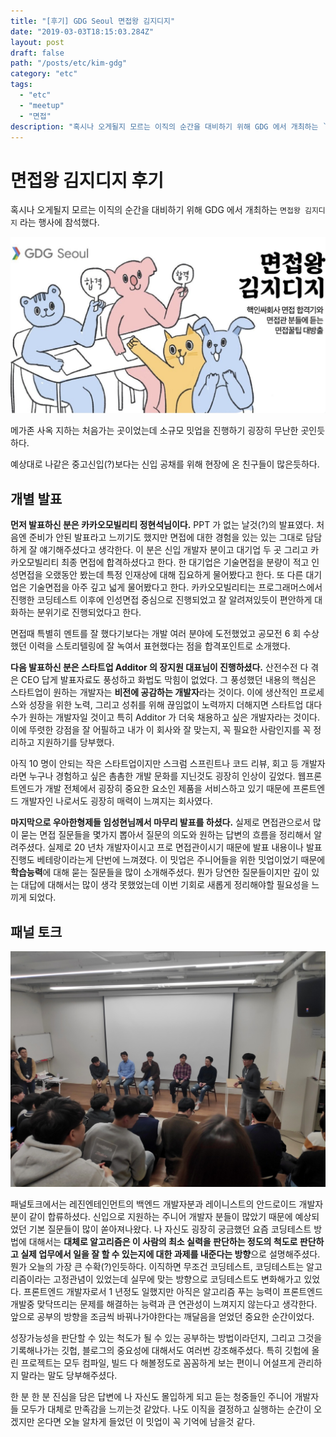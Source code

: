 ```yaml
---
title: "[후기] GDG Seoul 면접왕 김지디지"
date: "2019-03-03T18:15:03.284Z"
layout: post
draft: false
path: "/posts/etc/kim-gdg"
category: "etc"
tags:
  - "etc"
  - "meetup"
  - "면접"
description: "혹시나 오게될지 모르는 이직의 순간을 대비하기 위해 GDG 에서 개최하는 `면접왕 김지디지` 라는 행사에 참석했다."
---
```


# 면접왕 김지디지 후기

혹시나 오게될지 모르는 이직의 순간을 대비하기 위해 GDG 에서 개최하는 `면접왕 김지디지` 라는 행사에 참석했다.

![image-20190303221828264](event-main.png)

메가존 사옥 지하는 처음가는 곳이었는데 소규모 밋업을 진행하기 굉장히 무난한 곳인듯하다.

예상대로 나같은 중고신입(?)보다는 신입 공채를 위해 현장에 온 친구들이 많은듯하다.

## 개별 발표

**먼저 발표하신 분은 카카오모빌리티 정현석님이다.** PPT 가 없는 날것(?)의 발표였다. 처음엔 준비가 안된 발표라고 느끼기도 했지만 면접에 대한 경험을 있는 있는 그대로 담담하게 잘 얘기해주셨다고 생각한다. 이 분은 신입 개발자 분이고 대기업 두 곳 그리고 카카오모빌리티 최종 면접에 합격하셨다고 한다. 한 대기업은 기술면접을 분량이 적고 인성면접을 오랬동안 봤는데 특정 인재상에 대해 집요하게 물어봤다고 한다. 또 다른 대기업은 기술면접을 아주 깊고 넓게 물어봤다고 한다. 카카오모빌리티는 프로그래머스에서 진행한 코딩테스트 이후에 인성면접 중심으로 진행되었고 잘 알려져있듯이 편안하게 대화하는 분위기로 진행되었다고 한다.

면접때 특별히 멘트를 잘 했다기보다는 개발 여러 분야에 도전했었고 공모전 6 회 수상했던 이력을 스토리텔링에 잘 녹여서 표현했다는 점을 합격포인트로 소개했다.

**다음 발표하신 분은 스타트업 Additor 의 장지원 대표님이 진행하셨다.** 산전수전 다 겪은 CEO 답게 발표자료도 풍성하고 화법도 막힘이 없었다. 그 풍성했던 내용의 핵심은 스타트업이 원하는 개발자는 **비전에 공감하는 개발자**라는 것이다. 이에 생산적인 프로세스와 성장을 위한 노력, 그리고 성취를 위해 끊임없이 노력까지 더해지면 스타트업 대다수가 원하는 개발자일 것이고 특히 Additor 가 더욱 채용하고 싶은 개발자라는 것이다. 이에 뚜렷한 강점을 잘 어필하고 내가 이 회사와 잘 맞는지, 꼭 필요한 사람인지를 꼭 정리하고 지원하기를 당부했다.

아직 10 명이 안되는 작은 스타트업이지만 스크럼 스프린트나 코드 리뷰, 회고 등 개발자라면 누구나 경험하고 싶은 촘촘한 개발 문화를 지닌것도 굉장히 인상이 깊었다. 웹프론트엔드가 개발 전체에서 굉장히 중요한 요소인 제품을 서비스하고 있기 때문에 프론트엔드 개발자인 나로서도 굉장히 매력이 느껴지는 회사였다.

**마지막으로 우아한형제들 임성현님께서 마무리 발표를 하셨다.** 실제로 면접관으로서 많이 묻는 면접 질문들을 몇가지 뽑아서 질문의 의도와 원하는 답변의 흐름을 정리해서 알려주셨다. 실제로 20 년차 개발자이시고 프로 면접관이시기 때문에 발표 내용이나 발표 진행도 베테랑이라는게 단번에 느껴졌다. 이 밋업은 주니어들을 위한 밋업이었기 때문에 **학습능력**에 대해 묻는 질문들을 많이 소개해주셨다. 뭔가 당연한 질문들이지만 깊이 있는 대답에 대해서는 많이 생각 못했었는데 이번 기회로 새롭게 정리해야할 필요성을 느끼게 되었다.

## 패널 토크

![image-20190303225915976](panels.jpeg)

패널토크에서는 레진엔테인먼트의 백엔드 개발자분과 레이니스트의 안드로이드 개발자분이 같이 합류하셨다. 신입으로 지원하는 주니어 개발자 분들이 많았기 때문에 예상되었던 기본 질문들이 많이 쏟아져나왔다. 나 자신도 굉장히 궁금했던 요즘 코딩테스트 방법에 대해서는 **대체로 알고리즘은 이 사람의 최소 실력을 판단하는 정도의 척도로 판단하고 실제 업무에서 일을 잘 할 수 있는지에 대한 과제를 내준다는 방향**으로 설명해주셨다. 뭔가 오늘의 가장 큰 수확(?)인듯하다. 이직하면 무조건 코딩테스트, 코딩테스트는 알고리즘이라는 고정관념이 있었는데 실무에 맞는 방향으로 코딩테스트도 변화해가고 있었다. 프론트엔드 개발자로서 1 년정도 일했지만 아직은 알고리즘 푸는 능력이 프론트엔드 개발중 맞닥뜨리는 문제를 해결하는 능력과 큰 연관성이 느껴지지 않는다고 생각한다. 앞으로 공부의 방향을 조금씩 바꿔나가야한다는 깨달음을 얻었던 중요한 순간이었다.

성장가능성을 판단할 수 있는 척도가 될 수 있는 공부하는 방법이라던지, 그리고 그것을 기록해나가는 깃헙, 블로그의 중요성에 대해서도 여러번 강조해주셨다. 특히 깃헙에 올린 프로젝트는 모두 컴파일, 빌드 다 해볼정도로 꼼꼼하게 보는 편이니 어설프게 관리하지 말라는 말도 당부해주셨다.

한 분 한 분 진심을 담은 답변에 나 자신도 몰입하게 되고 듣는 청중들인 주니어 개발자들 모두가 대체로 만족감을 느끼는것 같았다. 나도 이직을 결정하고 실행하는 순간이 오겠지만 온다면 오늘 알차게 들었던 이 밋업이 꼭 기억에 남을것 같다.

